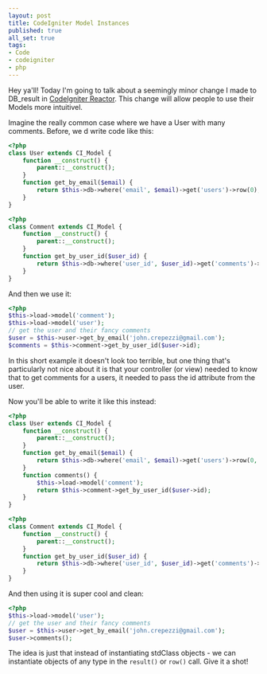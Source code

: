 ```yaml
---
layout: post
title: CodeIgniter Model Instances
published: true
all_set: true
tags:
- Code
- codeigniter
- php
---
```


Hey ya'll! Today I'm going to talk about a seemingly minor change I made to DB_result in
[CodeIgniter Reactor](http://codeigniter.com/news/codeigniter_2.0.0_released/).
This change will allow people to use their Models more intuitivel.

Imagine the really common case where we have a User with many comments.
Before, we d write code like this:

``` php
<?php
class User extends CI_Model {
    function __construct() {
        parent::__construct();
    }
    function get_by_email($email) {
        return $this->db->where('email', $email)->get('users')->row(0);
    }
}
```

``` php
<?php
class Comment extends CI_Model {
    function __construct() {
        parent::__construct();
    }
    function get_by_user_id($user_id) {
        return $this->db->where('user_id', $user_id)->get('comments')->result();
    }
}
```

And then we use it:

``` php
<?php
$this->load->model('comment');
$this->load->model('user');
// get the user and their fancy comments
$user = $this->user->get_by_email('john.crepezzi@gmail.com');
$comments = $this->comment->get_by_user_id($user->id);
```

In this short example it doesn't look too terrible, but one thing that's
particularly not nice about it is that your controller (or view) needed to know
that to get comments for a users, it needed to pass the  id  attribute from the
user.

Now you'll be able to write it like this instead:

``` php
<?php
class User extends CI_Model {
    function __construct() {
        parent::__construct();
    }
    function get_by_email($email) {
        return $this->db->where('email', $email)->get('users')->row(0, 'User');
    }
    function comments() {
        $this->load->model('comment');
        return $this->comment->get_by_user_id($user->id);
    }
}
```

``` php
<?php
class Comment extends CI_Model {
    function __construct() {
        parent::__construct();
    }
    function get_by_user_id($user_id) {
        return $this->db->where('user_id', $user_id)->get('comments')->result('Comment');
    }
}
```

And then using it is super cool and clean:

``` php
<?php
$this->load->model('user');
// get the user and their fancy comments
$user = $this->user->get_by_email('john.crepezzi@gmail.com');
$user->comments();
```

The idea is just that instead of instantiating stdClass objects - we can
instantiate objects of any type in the `result()` or `row()` call. Give it a shot!
